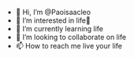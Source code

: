 - 👋 Hi, I’m @Paoisaacleo
- 👀 I’m interested in life🧬
- 🌱 I’m currently learning life
- 💞️ I’m looking to collaborate on life
- 📫 How to reach me live your life 

<!---
Paoisaacleo/Paoisaacleo is a ✨ special ✨ repository because its `README.md` (this file) appears on your GitHub profile.
You can click the Preview link to take a look at your changes.
--->
